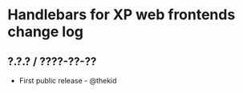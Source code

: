 Handlebars for XP web frontends change log
==========================================

## ?.?.? / ????-??-??

* First public release - @thekid
